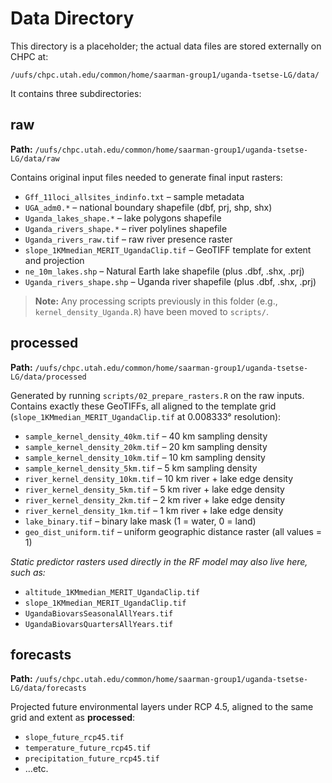 # Data Directory

This directory is a placeholder; the actual data files are stored externally on CHPC at:

`/uufs/chpc.utah.edu/common/home/saarman-group1/uganda-tsetse-LG/data/`

It contains three subdirectories:

## raw

**Path:** `/uufs/chpc.utah.edu/common/home/saarman-group1/uganda-tsetse-LG/data/raw`

Contains original input files needed to generate final input rasters:

- `Gff_11loci_allsites_indinfo.txt` – sample metadata
- `UGA_adm0.*` – national boundary shapefile (dbf, prj, shp, shx)
- `Uganda_lakes_shape.*` – lake polygons shapefile
- `Uganda_rivers_shape.*` – river polylines shapefile
- `Uganda_rivers_raw.tif` – raw river presence raster
- `slope_1KMmedian_MERIT_UgandaClip.tif`  – GeoTIFF template for extent and projection  
- `ne_10m_lakes.shp`                      – Natural Earth lake shapefile (plus .dbf, .shx, .prj)  
- `Uganda_rivers_shape.shp`               – Uganda river shapefile (plus .dbf, .shx, .prj)  

> **Note:** Any processing scripts previously in this folder (e.g., `kernel_density_Uganda.R`) have been moved to `scripts/`.

## processed

**Path:** `/uufs/chpc.utah.edu/common/home/saarman-group1/uganda-tsetse-LG/data/processed`

Generated by running `scripts/02_prepare_rasters.R` on the raw inputs. Contains exactly these GeoTIFFs, all aligned to the template grid (`slope_1KMmedian_MERIT_UgandaClip.tif` at 0.008333° resolution):

- `sample_kernel_density_40km.tif`  – 40 km sampling density  
- `sample_kernel_density_20km.tif`  – 20 km sampling density  
- `sample_kernel_density_10km.tif`  – 10 km sampling density  
- `sample_kernel_density_5km.tif`   – 5 km sampling density  
- `river_kernel_density_10km.tif`   – 10 km river + lake edge density  
- `river_kernel_density_5km.tif`    – 5 km river + lake edge density  
- `river_kernel_density_2km.tif`    – 2 km river + lake edge density  
- `river_kernel_density_1km.tif`    – 1 km river + lake edge density  
- `lake_binary.tif`                 – binary lake mask (1 = water, 0 = land)  
- `geo_dist_uniform.tif`            – uniform geographic distance raster (all values = 1)  

_Static predictor rasters used directly in the RF model may also live here, such as:_

- `altitude_1KMmedian_MERIT_UgandaClip.tif`
- `slope_1KMmedian_MERIT_UgandaClip.tif`
- `UgandaBiovarsSeasonalAllYears.tif`
- `UgandaBiovarsQuartersAllYears.tif`

## forecasts

**Path:** `/uufs/chpc.utah.edu/common/home/saarman-group1/uganda-tsetse-LG/data/forecasts`

Projected future environmental layers under RCP 4.5, aligned to the same grid and extent as **processed**:

- `slope_future_rcp45.tif`
- `temperature_future_rcp45.tif`
- `precipitation_future_rcp45.tif`
- …etc.

